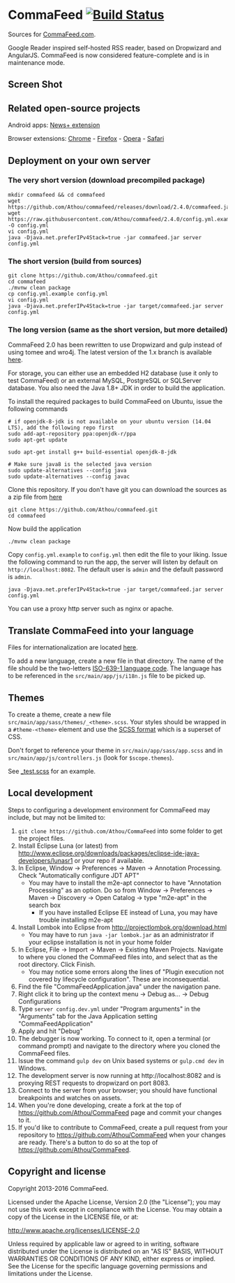 # CommaFeed [![Build Status](https://travis-ci.org/Athou/commafeed.svg?branch=master)](https://travis-ci.org/Athou/commafeed)

Sources for [CommaFeed.com](http://www.commafeed.com/).

Google Reader inspired self-hosted RSS reader, based on Dropwizard and AngularJS.
CommaFeed is now considered feature-complete and is in maintenance mode.

## Screen Shot

## Related open-source projects


Android apps: [News+ extension](https://github.com/Athou/commafeed-newsplus)

Browser extensions: [Chrome](https://github.com/Athou/commafeed-chrome) - [Firefox](https://github.com/Athou/commafeed-firefox) - [Opera](https://github.com/Athou/commafeed-opera) - [Safari](https://github.com/Athou/commafeed-safari)

## Deployment on your own server

### The very short version (download precompiled package)

    mkdir commafeed && cd commafeed
    wget https://github.com/Athou/commafeed/releases/download/2.4.0/commafeed.jar
    wget https://raw.githubusercontent.com/Athou/commafeed/2.4.0/config.yml.example -O config.yml
    vi config.yml
    java -Djava.net.preferIPv4Stack=true -jar commafeed.jar server config.yml 

### The short version (build from sources)

    git clone https://github.com/Athou/commafeed.git
    cd commafeed
    ./mvnw clean package
    cp config.yml.example config.yml
    vi config.yml
    java -Djava.net.preferIPv4Stack=true -jar target/commafeed.jar server config.yml 

### The long version (same as the short version, but more detailed)

CommaFeed 2.0 has been rewritten to use Dropwizard and gulp instead of using tomee and wro4j. The latest version of the 1.x branch is available [here](https://github.com/Athou/commafeed/tree/1.x).

For storage, you can either use an embedded H2 database (use it only to test CommaFeed) or an external MySQL, PostgreSQL or SQLServer database.
You also need the Java 1.8+ JDK  in order to build the application.

To install the required packages to build CommaFeed on Ubuntu, issue the following commands

	# if openjdk-8-jdk is not available on your ubuntu version (14.04 LTS), add the following repo first
	sudo add-apt-repository ppa:openjdk-r/ppa
	sudo apt-get update

    sudo apt-get install g++ build-essential openjdk-8-jdk

    # Make sure java8 is the selected java version
    sudo update-alternatives --config java
    sudo update-alternatives --config javac
    
    
Clone this repository. If you don't have git you can download the sources as a zip file from [here](https://github.com/Athou/commafeed/archive/master.zip)

    git clone https://github.com/Athou/commafeed.git
    cd commafeed
    
Now build the application

    ./mvnw clean package
    
Copy `config.yml.example` to `config.yml` then edit the file to your liking.
Issue the following command to run the app, the server will listen by default on `http://localhost:8082`. The default user is `admin` and the default password is `admin`.

	java -Djava.net.preferIPv4Stack=true -jar target/commafeed.jar server config.yml

You can use a proxy http server such as nginx or apache.

## Translate CommaFeed into your language

Files for internationalization are located [here](https://github.com/Athou/commafeed/tree/master/src/main/app/i18n).

To add a new language, create a new file in that directory.
The name of the file should be the two-letters [ISO-639-1 language code](http://en.wikipedia.org/wiki/List_of_ISO_639-1_codes).
The language has to be referenced in the `src/main/app/js/i18n.js` file to be picked up.

## Themes

To create a theme, create a new file  `src/main/app/sass/themes/_<theme>.scss`. Your styles should be wrapped in a `#theme-<theme>` element and use the [SCSS format](http://sass-lang.com/) which is a superset of CSS.

Don't forget to reference your theme in `src/main/app/sass/app.scss` and in `src/main/app/js/controllers.js` (look for `$scope.themes`).

See [_test.scss](https://github.com/Athou/commafeed/blob/master/src/main/app/sass/themes/_test.scss) for an example.


## Local development

Steps to configuring a development environment for CommaFeed may include, but may not be limited to:

1. `git clone https://github.com/Athou/CommaFeed` into some folder to get the project files.
2. Install Eclipse Luna (or latest) from http://www.eclipse.org/downloads/packages/eclipse-ide-java-developers/lunasr1 or your repo if available.
3. In Eclipse, Window → Preferences → Maven → Annotation Processing. Check "Automatically configure JDT APT"
    * You may have to install the m2e-apt connector to have "Annotation Processing" as an option. Do so from Window → Preferences → Maven → Discovery → Open Catalog → type "m2e-apt" in the search box
        * If you have installed Eclipse EE instead of Luna, you may have trouble installing m2e-apt
4. Install Lombok into Eclipse from http://projectlombok.org/download.html
    * You may have to run `java -jar lombok.jar` as an administrator if your eclipse installation is not in your home folder 
5. In Eclipse, File → Import → Maven → Existing Maven Projects. Navigate to where you cloned the CommaFeed files into, and select that as the root directory. Click Finish.
    * You may notice some errors along the lines of "Plugin execution not covered by lifecycle configuration". These are inconsequential.
6. Find the file "CommaFeedApplication.java" under the navigation pane. 
7. Right click it to bring up the context menu → Debug as... → Debug Configurations
8. Type `server config.dev.yml` under "Program arguments" in the "Arguments" tab for the Java Application setting "CommaFeedApplication"
9. Apply and hit "Debug"
10. The debugger is now working. To connect to it, open a terminal (or command prompt) and navigate to the directory where you cloned the CommaFeed files.
11. Issue the command `gulp dev` on Unix based systems or `gulp.cmd dev` in Windows.
12. The development server is now running at http://localhost:8082 and is proxying REST requests to dropwizard on port 8083.
13. Connect to the server from your browser; you should have functional breakpoints and watches on assets.
14. When you're done developing, create a fork at the top of https://github.com/Athou/CommaFeed page and commit your changes to it.
15. If you'd like to contribute to CommaFeed, create a pull request from your repository to https://github.com/Athou/CommaFeed when your changes are ready. There's a button to do so at the top of https://github.com/Athou/CommaFeed.

## Copyright and license

Copyright 2013-2016 CommaFeed.

Licensed under the Apache License, Version 2.0 (the "License");
you may not use this work except in compliance with the License.
You may obtain a copy of the License in the LICENSE file, or at:

   http://www.apache.org/licenses/LICENSE-2.0

Unless required by applicable law or agreed to in writing, software
distributed under the License is distributed on an "AS IS" BASIS,
WITHOUT WARRANTIES OR CONDITIONS OF ANY KIND, either express or implied.
See the License for the specific language governing permissions and
limitations under the License.
